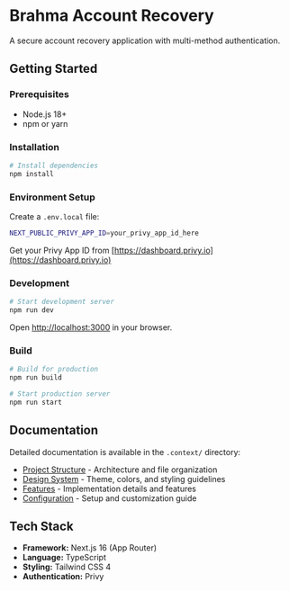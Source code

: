 # Brahma Account Recovery

A secure account recovery application with multi-method authentication.

## Getting Started

### Prerequisites

- Node.js 18+
- npm or yarn

### Installation

```bash
# Install dependencies
npm install
```

### Environment Setup

Create a `.env.local` file:

```bash
NEXT_PUBLIC_PRIVY_APP_ID=your_privy_app_id_here
```

Get your Privy App ID from [https://dashboard.privy.io](https://dashboard.privy.io)

### Development

```bash
# Start development server
npm run dev
```

Open [http://localhost:3000](http://localhost:3000) in your browser.

### Build

```bash
# Build for production
npm run build

# Start production server
npm run start
```

## Documentation

Detailed documentation is available in the `.context/` directory:

- [Project Structure](./.context/projectStructure.md) - Architecture and file organization
- [Design System](./.context/designSystem.md) - Theme, colors, and styling guidelines
- [Features](./.context/features.md) - Implementation details and features
- [Configuration](./.context/configuration.md) - Setup and customization guide

## Tech Stack

- **Framework:** Next.js 16 (App Router)
- **Language:** TypeScript
- **Styling:** Tailwind CSS 4
- **Authentication:** Privy
